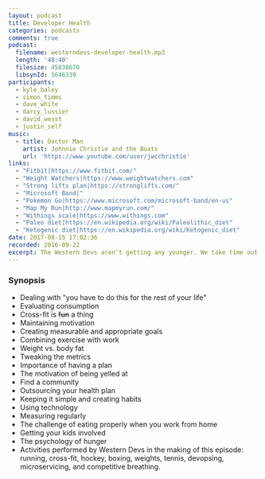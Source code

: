 ```yaml
---
layout: podcast
title: Developer Health
categories: podcasts
comments: true
podcast:
  filename: westerndevs-developer-health.mp3
  length: '48:40'
  filesize: 45838670
  libsynId: 5646339
participants:
  - kyle_baley
  - simon_timms
  - dave_white
  - darcy_lussier
  - david_wesst
  - justin_self
music:
  - title: Doctor Man
    artist: Johnnie Christie and the Boats
    url: 'https://www.youtube.com/user/jwcchristie'
links:
  - "Fitbit|https://www.fitbit.com/"
  - "Weight Watchers|https://www.weightwatchers.com"
  - "Strong lifts plan|https://stronglifts.com/"
  - "Microsoft Band|"
  - "Pokemon Go|https://www.microsoft.com/microsoft-band/en-us"
  - "Map My Run|http://www.mapmyrun.com/"
  - "Withings scale|https://www.withings.com"
  - "Paleo diet|https://en.wikipedia.org/wiki/Paleolithic_diet"
  - "Ketogenic diet|https://en.wikipedia.org/wiki/Ketogenic_diet"
date: 2017-08-15 17:02:36
recorded: 2016-09-22
excerpt: The Western Devs aren't getting any younger. We take time out of our exercise routines to talk about keeping healthy
---
```


### Synopsis

* Dealing with "you have to do this for the rest of your  life"
* Evaluating consumption
* Cross-fit is ~~fun~~ a thing
* Maintaining motivation
* Creating measurable and appropriate goals
* Combining exercise with work
* Weight vs. body fat
* Tweaking the metrics
* Importance of having a plan
* The motivation of being yelled at
* Find a community
* Outsourcing your health plan
* Keeping it simple and creating habits
* Using technology
* Measuring regularly
* The challenge of eating properly when you work from home
* Getting your kids involved
* The psychology of hunger
* Activities performed by Western Devs in the making of this episode: running, cross-fit, hockey, boxing, weights, tennis, devopsing, microservicing, and competitive breathing.
